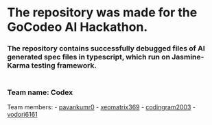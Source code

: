 # The repository was made for the **GoCodeo AI Hackathon**.

### The repository contains successfully debugged files of AI generated spec files in typescript, which run on Jasmine-Karma testing framework. <br /><br />

### Team name: Codex 
Team members: 
              - [pavankumr0](https://github.com/pavnkumr0)
              - [xeomatrix369](https://github.com/xeomatrix369)
              - [codingram2003](https://github.com/codingram2003)
              - [vodori6161](https://github.com/vodori6161)
    
